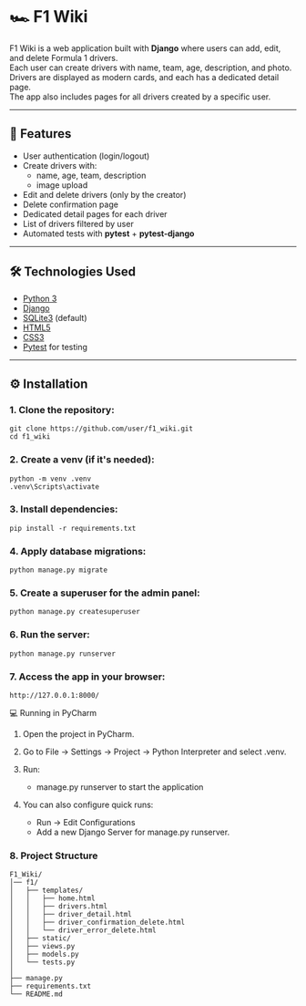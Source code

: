 # 🏎️ F1 Wiki

F1 Wiki is a web application built with **Django** where users can add, edit, and delete Formula 1 drivers.  
Each user can create drivers with name, team, age, description, and photo. Drivers are displayed as modern cards, and each has a dedicated detail page.  
The app also includes pages for all drivers created by a specific user.

---

## 🚀 Features
- User authentication (login/logout)
- Create drivers with:
  - name, age, team, description
  - image upload
- Edit and delete drivers (only by the creator)
- Delete confirmation page
- Dedicated detail pages for each driver
- List of drivers filtered by user
- Automated tests with **pytest** + **pytest-django**

---

## 🛠️ Technologies Used
- [Python 3](https://www.python.org/)
- [Django](https://www.djangoproject.com/)
- [SQLite3](https://www.sqlite.org/index.html) (default)
- [HTML5](https://developer.mozilla.org/en-US/docs/Web/HTML)
- [CSS3](https://developer.mozilla.org/en-US/docs/Web/CSS)
- [Pytest](https://docs.pytest.org/) for testing

---

## ⚙️ Installation

### 1. Clone the repository:
```
git clone https://github.com/user/f1_wiki.git
cd f1_wiki
```

### 2. Create a venv (if it's needed):
```
python -m venv .venv
.venv\Scripts\activate
```

### 3. Install dependencies:
```
pip install -r requirements.txt
```

### 4. Apply database migrations:
```
python manage.py migrate
```

### 5. Create a superuser for the admin panel:
```
python manage.py createsuperuser
```

### 6. Run the server:
```
python manage.py runserver
```

### 7. Access the app in your browser:
```
http://127.0.0.1:8000/
```

💻 Running in PyCharm

1. Open the project in PyCharm.
2. Go to File → Settings → Project → Python Interpreter and select .venv.
3. Run:
   - manage.py runserver to start the application
   

4. You can also configure quick runs:
   - Run → Edit Configurations
   - Add a new Django Server for manage.py runserver.


### 8. Project Structure
```
F1_Wiki/
│── f1/                  
│   ├── templates/        
│   │   ├── home.html
│   │   ├── drivers.html
│   │   ├── driver_detail.html
│   │   ├── driver_confirmation_delete.html
│   │   └── driver_error_delete.html
│   ├── static/           
│   ├── views.py          
│   ├── models.py         
│   └── tests.py          
│
├── manage.py             
├── requirements.txt      
└── README.md             
```